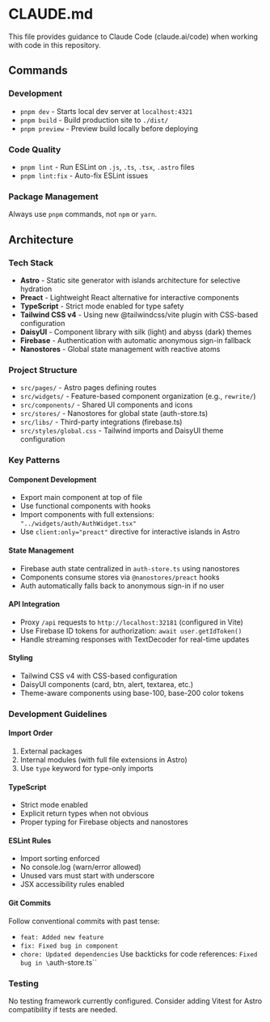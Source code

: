 # CLAUDE.md

This file provides guidance to Claude Code (claude.ai/code) when working with code in this repository.

## Commands

### Development
- `pnpm dev` - Starts local dev server at `localhost:4321`
- `pnpm build` - Build production site to `./dist/`
- `pnpm preview` - Preview build locally before deploying

### Code Quality
- `pnpm lint` - Run ESLint on `.js`, `.ts`, `.tsx`, `.astro` files
- `pnpm lint:fix` - Auto-fix ESLint issues

### Package Management
Always use `pnpm` commands, not `npm` or `yarn`.

## Architecture

### Tech Stack
- **Astro** - Static site generator with islands architecture for selective hydration
- **Preact** - Lightweight React alternative for interactive components
- **TypeScript** - Strict mode enabled for type safety
- **Tailwind CSS v4** - Using new @tailwindcss/vite plugin with CSS-based configuration
- **DaisyUI** - Component library with silk (light) and abyss (dark) themes
- **Firebase** - Authentication with automatic anonymous sign-in fallback
- **Nanostores** - Global state management with reactive atoms

### Project Structure
- `src/pages/` - Astro pages defining routes
- `src/widgets/` - Feature-based component organization (e.g., `rewrite/`)
- `src/components/` - Shared UI components and icons
- `src/stores/` - Nanostores for global state (auth-store.ts)
- `src/libs/` - Third-party integrations (firebase.ts)
- `src/styles/global.css` - Tailwind imports and DaisyUI theme configuration

### Key Patterns

#### Component Development
- Export main component at top of file
- Use functional components with hooks
- Import components with full extensions: `"../widgets/auth/AuthWidget.tsx"`
- Use `client:only="preact"` directive for interactive islands in Astro

#### State Management
- Firebase auth state centralized in `auth-store.ts` using nanostores
- Components consume stores via `@nanostores/preact` hooks
- Auth automatically falls back to anonymous sign-in if no user

#### API Integration
- Proxy `/api` requests to `http://localhost:32181` (configured in Vite)
- Use Firebase ID tokens for authorization: `await user.getIdToken()`
- Handle streaming responses with TextDecoder for real-time updates

#### Styling
- Tailwind CSS v4 with CSS-based configuration
- DaisyUI components (card, btn, alert, textarea, etc.)
- Theme-aware components using base-100, base-200 color tokens

### Development Guidelines

#### Import Order
1. External packages
2. Internal modules (with full file extensions in Astro)
3. Use `type` keyword for type-only imports

#### TypeScript
- Strict mode enabled
- Explicit return types when not obvious
- Proper typing for Firebase objects and nanostores

#### ESLint Rules
- Import sorting enforced
- No console.log (warn/error allowed)
- Unused vars must start with underscore
- JSX accessibility rules enabled

#### Git Commits
Follow conventional commits with past tense:
- `feat: Added new feature`
- `fix: Fixed bug in component`
- `chore: Updated dependencies`
Use backticks for code references: `Fixed bug in \`auth-store.ts\``

### Testing
No testing framework currently configured. Consider adding Vitest for Astro compatibility if tests are needed.